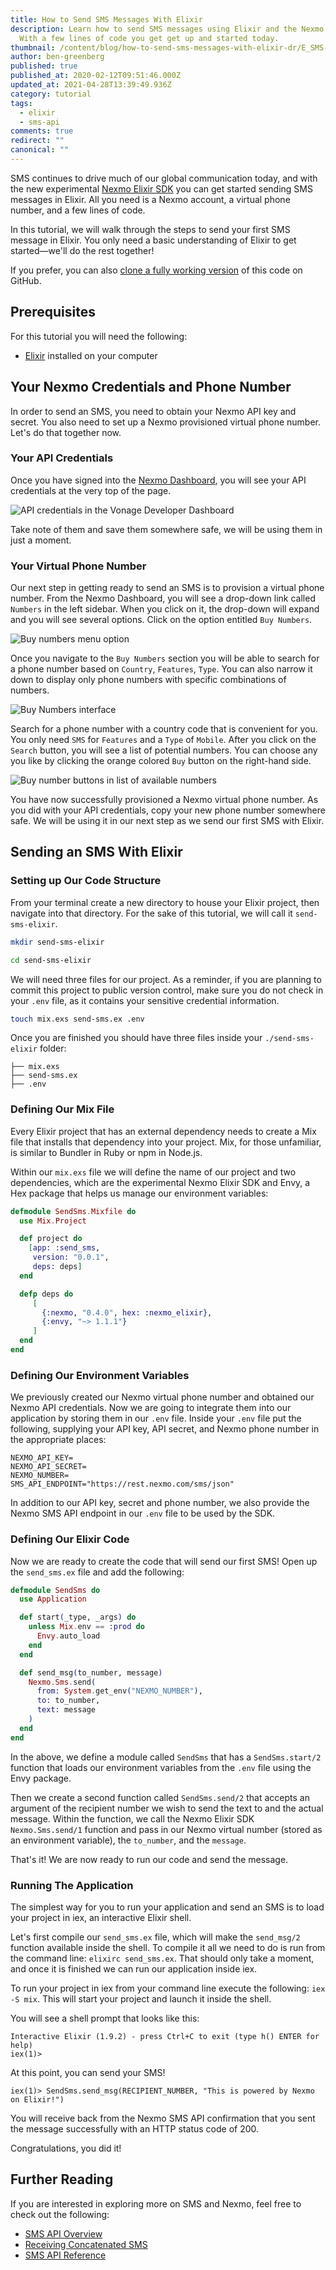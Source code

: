 ```yaml
---
title: How to Send SMS Messages With Elixir
description: Learn how to send SMS messages using Elixir and the Nexmo SMS API.
  With a few lines of code you get get up and started today.
thumbnail: /content/blog/how-to-send-sms-messages-with-elixir-dr/E_SMS-Elixir_1200x600.png
author: ben-greenberg
published: true
published_at: 2020-02-12T09:51:46.000Z
updated_at: 2021-04-28T13:39:49.936Z
category: tutorial
tags:
  - elixir
  - sms-api
comments: true
redirect: ""
canonical: ""
---
```

SMS continues to drive much of our global communication today, and with the new experimental [Nexmo Elixir SDK](https://github.com/nexmo-community/nexmo-elixir) you can get started sending SMS messages in Elixir. All you need is a Nexmo account, a virtual phone number, and a few lines of code. 

In this tutorial, we will walk through the steps to send your first SMS message in Elixir. You only need a basic understanding of Elixir to get started—we'll do the rest together!

If you prefer, you can also [clone a fully working version](https://github.com/nexmo-community/nexmo-elixir-send-sms) of this code on GitHub.

## Prerequisites

For this tutorial you will need the following:

* [Elixir](https://elixir-lang.org/) installed on your computer

<sign-up></sign-up>

## Your Nexmo Credentials and Phone Number

In order to send an SMS, you need to obtain your Nexmo API key and secret. You also need to set up a Nexmo provisioned virtual phone number. Let's do that together now.

### Your API Credentials

Once you have signed into the [Nexmo Dashboard](https://dashboard.nexmo.com), you will see your API credentials at the very top of the page.

![API credentials in the Vonage Developer Dashboard](/content/blog/how-to-send-sms-messages-with-elixir/elixir-api-credentials.png "API credentials in the Vonage Developer Dashboard")

Take note of them and save them somewhere safe, we will be using them in just a moment.

### Your Virtual Phone Number

Our next step in getting ready to send an SMS is to provision a virtual phone number. From the Nexmo Dashboard, you will see a drop-down link called `Numbers` in the left sidebar. When you click on it, the drop-down will expand and you will see several options. Click on the option entitled `Buy Numbers`.

![Buy numbers menu option](/content/blog/how-to-send-sms-messages-with-elixir/elixir-buy-numbers-sidebar.png "Buy numbers menu option")

Once you navigate to the `Buy Numbers` section you will be able to search for a phone number based on `Country`, `Features`, `Type`. You can also narrow it down to display only phone numbers with specific combinations of numbers.

![Buy Numbers interface](/content/blog/how-to-send-sms-messages-with-elixir/elixir-buy-numbers-search.png "Buy Numbers interface")

Search for a phone number with a country code that is convenient for you. You only need `SMS` for `Features` and a `Type` of `Mobile`. After you click on the `Search` button, you will see a list of potential numbers. You can choose any you like by clicking the orange colored `Buy` button on the right-hand side.

![Buy number buttons in list of available numbers](/content/blog/how-to-send-sms-messages-with-elixir/elixir-buy-number-button.png "Buy number buttons in list of available numbers")

You have now successfully provisioned a Nexmo virtual phone number. As you did with your API credentials, copy your new phone number somewhere safe. We will be using it in our next step as we send our first SMS with Elixir.

## Sending an SMS With Elixir

### Setting up Our Code Structure

From your terminal create a new directory to house your Elixir project, then navigate into that directory. For the sake of this tutorial, we will call it `send-sms-elixir`.

```bash
mkdir send-sms-elixir

cd send-sms-elixir
```

We will need three files for our project. As a reminder, if you are planning to commit this project to public version control, make sure you do not check in your `.env` file, as it contains your sensitive credential information. 

```bash
touch mix.exs send-sms.ex .env
```

Once you are finished you should have three files inside your `./send-sms-elixir` folder:

```
├── mix.exs
├── send-sms.ex
├── .env
```

### Defining Our Mix File

Every Elixir project that has an external dependency needs to create a Mix file that installs that dependency into your project. Mix, for those unfamiliar, is similar to Bundler in Ruby or npm in Node.js. 

Within our `mix.exs` file we will define the name of our project and two dependencies, which are the experimental Nexmo Elixir SDK and Envy, a Hex package that helps us manage our environment variables:

```elixir
defmodule SendSms.Mixfile do
  use Mix.Project

  def project do
    [app: :send_sms,
     version: "0.0.1",
     deps: deps]
  end

  defp deps do
     [
       {:nexmo, "0.4.0", hex: :nexmo_elixir},
       {:envy, "~> 1.1.1"}
     ]
  end
end
```

### Defining Our Environment Variables

We previously created our Nexmo virtual phone number and obtained our Nexmo API credentials. Now we are going to integrate them into our application by storing them in our `.env` file. Inside your `.env` file put the following, supplying your API key, API secret, and Nexmo phone number in the appropriate places:

```
NEXMO_API_KEY=
NEXMO_API_SECRET=
NEXMO_NUMBER=
SMS_API_ENDPOINT="https://rest.nexmo.com/sms/json"
```

In addition to our API key, secret and phone number, we also provide the Nexmo SMS API endpoint in our `.env` file to be used by the SDK. 

### Defining Our Elixir Code

Now we are ready to create the code that will send our first SMS! Open up the `send_sms.ex` file and add the following:

```elixir
defmodule SendSms do
  use Application

  def start(_type, _args) do
    unless Mix.env == :prod do
      Envy.auto_load
    end
  end

  def send_msg(to_number, message)
    Nexmo.Sms.send(
      from: System.get_env("NEXMO_NUMBER"),
      to: to_number,
      text: message
    )
  end
end
```

In the above, we define a module called `SendSms` that has a `SendSms.start/2` function that loads our environment variables from the `.env` file using the Envy package. 

Then we create a second function called `SendSms.send/2` that accepts an argument of the recipient number we wish to send the text to and the actual message. Within the function, we call the Nexmo Elixir SDK `Nexmo.Sms.send/1` function and pass in our Nexmo virtual number (stored as an environment variable), the `to_number`, and the `message`.

That's it! We are now ready to run our code and send the message.

### Running The Application

The simplest way for you to run your application and send an SMS is to load your project in iex, an interactive Elixir shell.

Let's first compile our `send_sms.ex` file, which will make the `send_msg/2` function available inside the shell. To compile it all we need to do is run from the command line: `elixirc send_sms.ex`. That should only take a moment, and once it is finished we can run our application inside iex.

To run your project in iex from your command line execute the following: `iex -S mix`. This will start your project and launch it inside the shell.

You will see a shell prompt that looks like this:

```
Interactive Elixir (1.9.2) - press Ctrl+C to exit (type h() ENTER for help)
iex(1)> 
```

At this point, you can send your SMS!

```
iex(1)> SendSms.send_msg(RECIPIENT_NUMBER, "This is powered by Nexmo on Elixir!")
```

You will receive back from the Nexmo SMS API confirmation that you sent the message successfully with an HTTP status code of 200.

Congratulations, you did it!

## Further Reading

If you are interested in exploring more on SMS and Nexmo, feel free to check out the following:

* [SMS API Overview](https://developer.nexmo.com/messaging/sms/overview)
* [Receiving Concatenated SMS](https://developer.nexmo.com/use-cases/receiving-concat-sms)
* [SMS API Reference](https://developer.nexmo.com/api/sms)